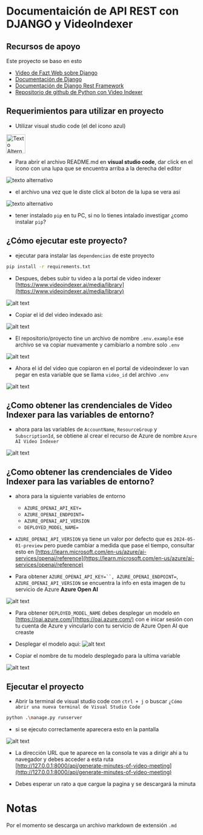 # Documentaición de API REST con DJANGO y VideoIndexer



## Recursos de apoyo
Este proyecto se baso en esto

- [Video de Fazt Web sobre Django](https://www.youtube.com/watch?v=GE0Q8YNKNgs&t=1228s&pp=ygUPZGphbmdvIGZhenQgd2Vi )
- [Documentación de Django](https://www.djangoproject.com/)
- [Documentación de Django Rest Framework](https://www.django-rest-framework.org/)
- [Repositorio de github de Python con Video Indexer](https://github.com/Azure-Samples/azure-video-indexer-samples/tree/master/API-Samples/Python)



## Requerimientos para utilizar en proyecto
 - Utilizar visual studio code (el del icono azul) 

 <img src="docs/images/visual_studio_code_image.png" alt="Texto Alternativo" width="50" >


 - Para abrir el archivo README.md en **visual studio code**, dar click en el icono con una lupa que se encuentra 
 arriba a la derecha del editor
 
 ![texto alternativo](docs/images/open_readme.png)

 - el archivo una vez que le diste click al boton de la lupa se vera asi

 ![texto alternativo](docs/images/view_readme.png)

 - tener instalado `pip` en tu PC, si no lo tienes intalado investigar ¿como instalar `pip`?


 ## ¿Cómo ejecutar este proyecto?

- ejecutar para instalar las `dependencias` de este proyecto

````bash
pip install -r requirements.txt
````

- Despues, debes subir tu video a la portal de video indexer [https://www.videoindexer.ai/media/library](https://www.videoindexer.ai/media/library)


![alt text](docs/images/portal_videoindexer.png)

- Copiar el id del video indexado asi:

![alt text](docs/images/videoindexer_copy_id.png)

- El repositorio/proyecto tine un archivo de nombre `.env.example` ese archivo se va copiar nuevamente y camibiarlo a nombre solo `.env`

![alt text](docs/images/envs.png)


- Ahora el id del video que copiaron en el portal de videoindexer lo van pegar en esta variable que se llama `video_id` del archivo `.env`

![alt text](docs/images/variables_envs.png)

## ¿Como obtener las crendenciales de Video Indexer para las variables de entorno?
- ahora para las variables de `AccountName`, `ResourceGroup` y `SubscriptionId`, se obtiene al crear el recurso de Azure de nombre `Azure AI Video Indexer`

![alt text](docs/images/get_crendiants_videoindexer.png)


## ¿Como obtener las crendenciales de Video Indexer para las variables de entorno?

- ahora para la siguiente variables de entorno
    - `AZURE_OPENAI_API_KEY=`
    - `AZURE_OPENAI_ENDPOINT=`
    - `AZURE_OPENAI_API_VERSION`
    - `DEPLOYED_MODEL_NAME=`

 - `AZURE_OPENAI_API_VERSION` ya tiene un valor por defecto que es `2024-05-01-preview` pero puede cambiar a medida que pase el tiempo, consultar esto en [https://learn.microsoft.com/en-us/azure/ai-services/openai/reference](https://learn.microsoft.com/en-us/azure/ai-services/openai/reference)


- Para obtener `AZURE_OPENAI_API_KEY=``, AZURE_OPENAI_ENDPOINT=`, `AZURE_OPENAI_API_VERSION` se encuentra la info en esta imagen de tu servicio de Azure **Azure Open AI**

![alt text](docs/images/get_crendentials_openai.png)


- Para obtener `DEPLOYED_MODEL_NAME` debes desplegar un modelo en [https://oai.azure.com/](https://oai.azure.com/) con e inicar sesión con tu cuenta de Azure y vincularlo con tu servicio de Azure Open AI que creaste

- Desplegar el modelo aqui:
![alt text](docs/images/get_deploy_model_name.png)

- Copiar el nombre de tu modelo desplegado para la ultima variable

![alt text](docs/images/copy_name_model.png)

## Ejecutar el proyecto
- Abrir la terminal de visual studio code con `ctrl + j` o buscar `¿Cómo abrir una nueva terminal de Visual Studio Code`

````bash
python .\manage.py runserver
````

 - si se ejecuto correctamente aparecera esto en la pantalla

 ![alt text](docs/images/out_runserver_django.png)

 - La dirección URL que te aparece en la consola te vas a dirigir ahi a tu navegador y debes acceder a esta ruta [http://127.0.0.1:8000/api/generate-minutes-of-video-meeting](http://127.0.0.1:8000/api/generate-minutes-of-video-meeting)

- Debes esperar un rato a que cargue la pagina y se descargará la minuta

# Notas
Por el momento se descarga un archivo markdown de extensión `.md` 

 

 